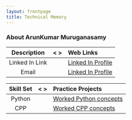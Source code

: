 ```yaml
---
layout: frontpage
title: Technical Memory
---
```


### About ArunKumar Muruganasamy



| Description  |  < > |   Web Links  |
| :---: | :---: | :--- |
| Linked In Link | |[ Linked In Profile ](http://www.linkedin.com/in/arunadventure/) | 
| Email | |[ Linked In Profile ](mailto:arun.electrosoft@gmail.com) | 


| Skill Set  |  < > |   Practice Projects |
| :---: | :---: | :--- |
| Python | |[ Worked Python concepts ](https://arunelectrosoft.github.io/arbyte-python/) | 
| CPP | |[ Worked CPP concepts ](mailto:arun.electrosoft@gmail.com) | 